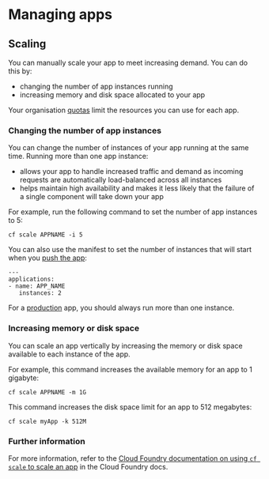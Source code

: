 # Managing apps

## Scaling

You can manually scale your app to meet increasing demand. You can do this by:

- changing the number of app instances running
- increasing memory and disk space allocated to your app

Your organisation [quotas](/managing_apps.html#quotas) limit the resources you can use for each app.

### Changing the number of app instances

You can change the number of instances of your app running at the same time. Running more than one app instance:

- allows your app to handle increased traffic and demand as incoming requests are automatically load-balanced across all instances
- helps maintain high availability and makes it less likely that the failure of a single component will take down your app

For example, run the following command to set the number of app instances to 5:

``cf scale APPNAME -i 5``

You can also use the manifest to set the number of instances that will start when you [push the app](deploying_apps.html#deploying-public-apps):

```
---
applications:
- name: APP_NAME
   instances: 2
```

For a [production](/deploying_apps.html#production-checklist) app, you should always run more than one instance.

### Increasing memory or disk space

You can scale an app vertically by increasing the memory or disk space available to each instance of the app.

For example, this command increases the available memory for an app to 1 gigabyte:

``cf scale APPNAME -m 1G``

This command increases the disk space limit for an app to 512 megabytes:

``cf scale myApp -k 512M``


### Further information

For more information, refer to the [Cloud Foundry documentation on using `cf scale` to scale an app](http://docs.cloudfoundry.org/devguide/deploy-apps/cf-scale.html) in the Cloud Foundry docs.

